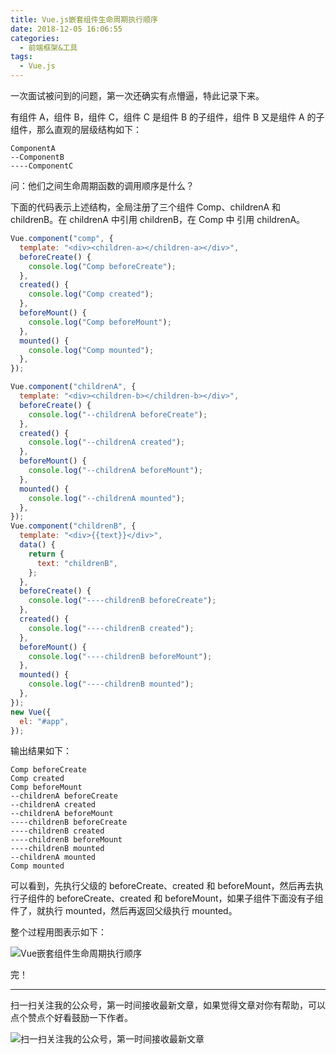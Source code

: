 ```yaml
---
title: Vue.js嵌套组件生命周期执行顺序
date: 2018-12-05 16:06:55
categories:
  - 前端框架&工具
tags:
  - Vue.js
---
```


一次面试被问到的问题，第一次还确实有点懵逼，特此记录下来。

<!-- more -->

有组件 A，组件 B，组件 C，组件 C 是组件 B 的子组件，组件 B 又是组件 A 的子组件，那么直观的层级结构如下：

```
ComponentA
--ComponentB
----ComponentC
```

问：他们之间生命周期函数的调用顺序是什么？

下面的代码表示上述结构，全局注册了三个组件 Comp、childrenA 和 childrenB。在 childrenA 中引用 childrenB，在 Comp 中 引用 childrenA。

```javascript
Vue.component("comp", {
  template: "<div><children-a></children-a></div>",
  beforeCreate() {
    console.log("Comp beforeCreate");
  },
  created() {
    console.log("Comp created");
  },
  beforeMount() {
    console.log("Comp beforeMount");
  },
  mounted() {
    console.log("Comp mounted");
  },
});

Vue.component("childrenA", {
  template: "<div><children-b></children-b></div>",
  beforeCreate() {
    console.log("--childrenA beforeCreate");
  },
  created() {
    console.log("--childrenA created");
  },
  beforeMount() {
    console.log("--childrenA beforeMount");
  },
  mounted() {
    console.log("--childrenA mounted");
  },
});
Vue.component("childrenB", {
  template: "<div>{{text}}</div>",
  data() {
    return {
      text: "childrenB",
    };
  },
  beforeCreate() {
    console.log("----childrenB beforeCreate");
  },
  created() {
    console.log("----childrenB created");
  },
  beforeMount() {
    console.log("----childrenB beforeMount");
  },
  mounted() {
    console.log("----childrenB mounted");
  },
});
new Vue({
  el: "#app",
});
```

输出结果如下：

```
Comp beforeCreate
Comp created
Comp beforeMount
--childrenA beforeCreate
--childrenA created
--childrenA beforeMount
----childrenB beforeCreate
----childrenB created
----childrenB beforeMount
----childrenB mounted
--childrenA mounted
Comp mounted
```

可以看到，先执行父级的 beforeCreate、created 和 beforeMount，然后再去执行子组件的 beforeCreate、created 和 beforeMount，如果子组件下面没有子组件了，就执行 mounted，然后再返回父级执行 mounted。

整个过程用图表示如下：

![Vue嵌套组件生命周期执行顺序](https://i.loli.net/2019/11/06/bNsCSUq4wilyL3r.png)

完！

---

扫一扫关注我的公众号，第一时间接收最新文章，如果觉得文章对你有帮助，可以点个赞点个好看鼓励一下作者。

![扫一扫关注我的公众号，第一时间接收最新文章](https://myimgcloud.oss-cn-hangzhou.aliyuncs.com/关注名片-大礼包_横版二维码_2020-01-01-0.jpg)
